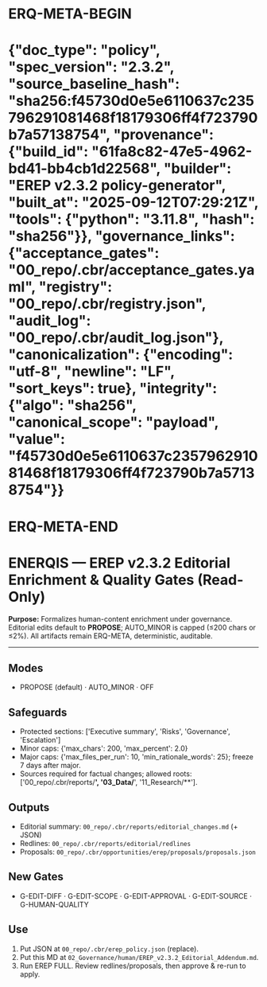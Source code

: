 # ERQ-META-BEGIN
# {"doc_type": "policy", "spec_version": "2.3.2", "source_baseline_hash": "sha256:f45730d0e5e6110637c235796291081468f18179306ff4f723790b7a57138754", "provenance": {"build_id": "61fa8c82-47e5-4962-bd41-bb4cb1d22568", "builder": "EREP v2.3.2 policy-generator", "built_at": "2025-09-12T07:29:21Z", "tools": {"python": "3.11.8", "hash": "sha256"}}, "governance_links": {"acceptance_gates": "00_repo/.cbr/acceptance_gates.yaml", "registry": "00_repo/.cbr/registry.json", "audit_log": "00_repo/.cbr/audit_log.json"}, "canonicalization": {"encoding": "utf-8", "newline": "LF", "sort_keys": true}, "integrity": {"algo": "sha256", "canonical_scope": "payload", "value": "f45730d0e5e6110637c235796291081468f18179306ff4f723790b7a57138754"}}
# ERQ-META-END
# ENERQIS — EREP v2.3.2 Editorial Enrichment & Quality Gates (Read-Only)

**Purpose:** Formalizes human-content enrichment under governance. Editorial edits default to **PROPOSE**; AUTO_MINOR is capped (≤200 chars or ≤2%). All artifacts remain ERQ-META, deterministic, auditable.

---

## Modes
- PROPOSE (default) · AUTO_MINOR · OFF

## Safeguards
- Protected sections: ['Executive summary', 'Risks', 'Governance', 'Escalation']
- Minor caps: {'max_chars': 200, 'max_percent': 2.0}
- Major caps: {'max_files_per_run': 10, 'min_rationale_words': 25}; freeze 7 days after major.
- Sources required for factual changes; allowed roots: ['00_repo/.cbr/reports/**', '03_Data/**', '11_Research/**'].

## Outputs
- Editorial summary: `00_repo/.cbr/reports/editorial_changes.md` (+ JSON)
- Redlines: `00_repo/.cbr/reports/editorial/redlines`
- Proposals: `00_repo/.cbr/opportunities/erep/proposals/proposals.json`

## New Gates
- G-EDIT-DIFF · G-EDIT-SCOPE · G-EDIT-APPROVAL · G-EDIT-SOURCE · G-HUMAN-QUALITY

## Use
1) Put JSON at `00_repo/.cbr/erep_policy.json` (replace).  
2) Put this MD at `02_Governance/human/EREP_v2.3.2_Editorial_Addendum.md`.  
3) Run EREP FULL. Review redlines/proposals, then approve & re-run to apply.
